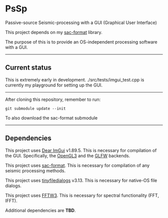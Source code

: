 # PsSp

Passive-source Seismic-processing with a GUI (Graphical User Interface)

This project depends on my [sac-format](https://github.com/arbCoding/seismic) library.

The purpose of this is to provide an OS-independent processing software with a GUI.

---

## Current status

This is extremely early in development. ./src/tests/imgui_test.cpp is currently my playground for setting up the GUI.

---

After cloning this repository, remember to run:
```shell
git submodule update --init
```
To also download the sac-format submodule

---

## Dependencies

This project uses [Dear ImGui](https://github.com/ocornut/imgui/tree/v1.89.5) v1.89.5. This is necessary for compilation of the GUI. Specifically, the [OpenGL3](https://www.opengl.org/) and the [GLFW](https://www.glfw.org/) backends.

This project uses [sac-format](https://github.com/arbCoding/sac-format). This is necessary for compilation of any seismic processing methods.

This project uses [tinyfiledialogs](https://sourceforge.net/projects/tinyfiledialogs/) v3.13. This is necessary for native-OS file dialogs.

This project uses [FFTW3](https://www.fftw.org/). This is necessary for spectral functionality (FFT, IFFT).

Additional dependencies are **TBD**.
